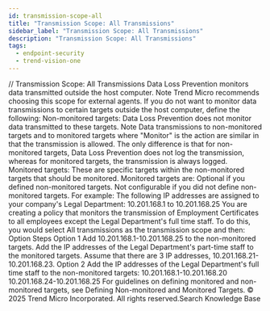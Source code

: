 ```yaml
---
id: transmission-scope-all
title: "Transmission Scope: All Transmissions"
sidebar_label: "Transmission Scope: All Transmissions"
description: "Transmission Scope: All Transmissions"
tags:
  - endpoint-security
  - trend-vision-one
---
```


/*<![CDATA[*/ $('#title').html($('meta[name=map-description]').attr('content')); /*]]>*/ Transmission Scope: All Transmissions Data Loss Prevention monitors data transmitted outside the host computer. Note Trend Micro recommends choosing this scope for external agents. If you do not want to monitor data transmissions to certain targets outside the host computer, define the following: Non-monitored targets: Data Loss Prevention does not monitor data transmitted to these targets. Note Data transmissions to non-monitored targets and to monitored targets where "Monitor" is the action are similar in that the transmission is allowed. The only difference is that for non-monitored targets, Data Loss Prevention does not log the transmission, whereas for monitored targets, the transmission is always logged. Monitored targets: These are specific targets within the non-monitored targets that should be monitored. Monitored targets are: Optional if you defined non-monitored targets. Not configurable if you did not define non-monitored targets. For example: The following IP addresses are assigned to your company's Legal Department: 10.201.168.1 to 10.201.168.25 You are creating a policy that monitors the transmission of Employment Certificates to all employees except the Legal Department's full time staff. To do this, you would select All transmissions as the transmission scope and then: Option Steps Option 1 Add 10.201.168.1-10.201.168.25 to the non-monitored targets. Add the IP addresses of the Legal Department's part-time staff to the monitored targets. Assume that there are 3 IP addresses, 10.201.168.21-10.201.168.23. Option 2 Add the IP addresses of the Legal Department's full time staff to the non-monitored targets: 10.201.168.1-10.201.168.20 10.201.168.24-10.201.168.25 For guidelines on defining monitored and non-monitored targets, see Defining Non-monitored and Monitored Targets. © 2025 Trend Micro Incorporated. All rights reserved.Search Knowledge Base